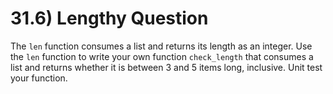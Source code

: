 # 31.6) Lengthy Question

The `len` function consumes a list and returns its length as an integer. Use the
`len` function to write your own function `check_length` that consumes a list
and returns whether it is between 3 and 5 items long, inclusive. Unit test your
function.
